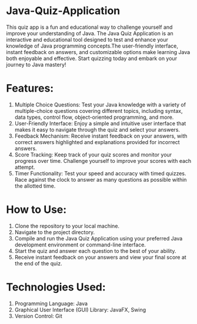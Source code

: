 # Java-Quiz-Application
This quiz app is a fun and educational way to challenge yourself and improve your understanding of Java. The Java Quiz Application is an interactive and educational tool designed to test and enhance your knowledge of Java programming concepts.The user-friendly interface, instant feedback on answers, and customizable options make learning Java both enjoyable and effective. Start quizzing today and embark on your journey to Java mastery!
# Features:<br/>
1) Multiple Choice Questions: Test your Java knowledge with a variety of multiple-choice questions covering different topics, including syntax, data types, control flow, object-oriented programming, and more.<br/>
2) User-Friendly Interface: Enjoy a simple and intuitive user interface that makes it easy to navigate through the quiz and select your answers.<br/>
3) Feedback Mechanism: Receive instant feedback on your answers, with correct answers highlighted and explanations provided for incorrect answers.<br/>
4) Score Tracking: Keep track of your quiz scores and monitor your progress over time. Challenge yourself to improve your scores with each attempt.<br/>
5) Timer Functionality: Test your speed and accuracy with timed quizzes. Race against the clock to answer as many questions as possible within the allotted time.
# How to Use:
1) Clone the repository to your local machine.<br/>
2) Navigate to the project directory.<br/>
3) Compile and run the Java Quiz Application using your preferred Java development environment or command-line interface.<br/>
4) Start the quiz and answer each question to the best of your ability.<br/>
5) Receive instant feedback on your answers and view your final score at the end of the quiz.<br/>
# Technologies Used:
1) Programming Language: Java<br/>
2) Graphical User Interface (GUI) Library: JavaFX, Swing <br/>
3) Version Control: Git
